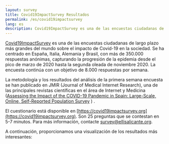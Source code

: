 ```yaml
---
layout: survey
title: Covid19ImpactSurvey Resultados
permalink: /es/covid19impactsurvey
lang: es
description: Covid19ImpactSurvey es una de las encuestas ciudadanas de largo plazo más grandes del mundo sobre el impacto de Covid-19 en la sociedad.
---
```


[Covid19ImpactSurvey](https://covid19impactsurvey.org) es una de las encuestas ciudadanas de largo plazo más grandes del mundo sobre el impacto de Covid-19 en la sociedad. Se ha centrado en España, Italia, Alemania y Brasil, con más de 350.000 respuestas anónimas, capturando la progresión de la epidemia desde el pico de marzo de 2020 hasta la segunda oleada de noviembre 2020. La encuesta continúa con un objetivo de 8.000 respuestas por semana.

La metodología y los resultados del análisis de la primera semana encuesta se han publicado en JMIR (Journal of Medical Internet Research), una de las principales revistas científicas en el área de Internet y Medicina  ([Assessing the Impact of the COVID-19 Pandemic in Spain: Large-Scale, Online, Self-Reported Population Survey](https://www.jmir.org/2020/9/e21319/) ) . 

El cuestionario está disponible en [https://covid19impactsurvey.org](https://covid19impactsurvey.org). Son 25 preguntas que se contestan en 5-7 minutos. Para más información, contacte [survey@ellisalicante.org](mailto:survey@ellisalicante.org).

A continuación, proporcionamos una visualización de los resultados más interesantes: